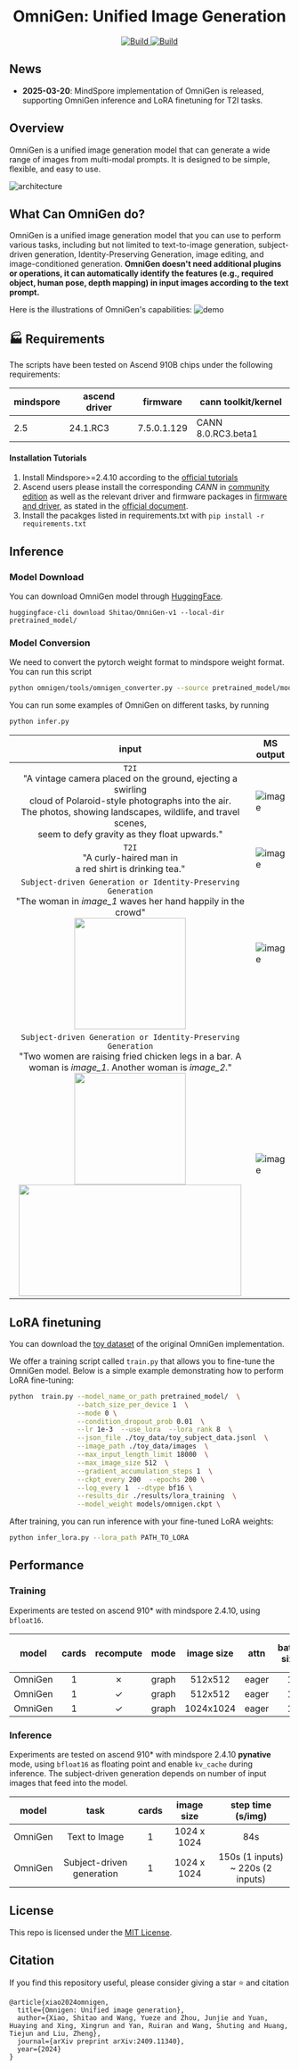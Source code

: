 <h1 align="center">OmniGen: Unified Image Generation</h1>


<p align="center">
    <a href="https://vectorspacelab.github.io/OmniGen/">
        <img alt="Build" src="https://img.shields.io/badge/Project%20Page-OmniGen-yellow">
    </a>
    <a href="https://arxiv.org/abs/2409.11340">
            <img alt="Build" src="https://img.shields.io/badge/arXiv%20paper-2409.11340-b31b1b.svg">
    </a>


</p>



## News
- **2025-03-20**: MindSpore implementation of OmniGen is released, supporting OmniGen inference and LoRA finetuning for T2I tasks.

## Overview

OmniGen is a unified image generation model that can generate a wide range of images from multi-modal prompts. It is designed to be simple, flexible, and easy to use.

![architecture](https://github.com/itruonghai/mindone-asset/blob/main/omnigen/architecture.png?raw=true)


## What Can OmniGen do?

OmniGen is a unified image generation model that you can use to perform various tasks, including but not limited to text-to-image generation, subject-driven generation, Identity-Preserving Generation, image editing, and image-conditioned generation. **OmniGen doesn't need additional plugins or operations, it can automatically identify the features (e.g., required object, human pose, depth mapping) in input images according to the text prompt.**

Here is the illustrations of OmniGen's capabilities:
![demo](https://github.com/itruonghai/mindone-asset/blob/main/omnigen/demo_cases.png?raw=true)


## 🏭 Requirements

The scripts have been tested on Ascend 910B chips under the following requirements:

| mindspore | ascend driver | firmware | cann toolkit/kernel |
| --------- | ------------- | -------- | ------------------- |
| 2.5  | 24.1.RC3 | 7.5.0.1.129 | CANN 8.0.RC3.beta1 |

#### Installation Tutorials

1. Install Mindspore>=2.4.10 according to the [official tutorials](https://www.mindspore.cn/install)
2. Ascend users please install the corresponding *CANN* in [community edition](https://www.hiascend.com/developer/download/community/result?module=cann&cann=8.0.RC3.beta1) as well as the relevant driver and firmware packages in [firmware and driver](https://www.hiascend.com/hardware/firmware-drivers/community), as stated in the [official document](https://www.mindspore.cn/install/#%E5%AE%89%E8%A3%85%E6%98%87%E8%85%BEai%E5%A4%84%E7%90%86%E5%99%A8%E9%85%8D%E5%A5%97%E8%BD%AF%E4%BB%B6%E5%8C%85).
3. Install the pacakges listed in requirements.txt with `pip install -r requirements.txt`


## Inference

### Model Download

You can download OmniGen model through [HuggingFace](https://huggingface.co/Shitao/OmniGen-v1).

```
huggingface-cli download Shitao/OmniGen-v1 --local-dir pretrained_model/
```

### Model Conversion

We need to convert the pytorch weight format to mindspore weight format. You can run this script

```bash
python omnigen/tools/omnigen_converter.py --source pretrained_model/model.safetensors --target ./models/omnigen.ckpt
```

You can run some examples of OmniGen on different tasks, by running
```bash
python infer.py
```

| input                                        | MS output                                                                                                                                    |
| :----------------------------------------------: | ---------------------------------------------------------------------------------------------------------------------------------------------- |
| `T2I`  <br /> "A vintage camera placed on the ground, ejecting a swirling  <br /> cloud of Polaroid-style photographs  into the air.  <br />The photos, showing landscapes, wildlife, and travel scenes,  <br /> seem to defy gravity as they float upwards."  | ![image](https://github.com/itruonghai/mindone-asset/blob/main/omnigen/docs_img/T2I_1.png?raw=true) |
|`T2I`  <br /> "A curly-haired man in <br /> a red shirt is drinking tea." | ![image](https://github.com/itruonghai/mindone-asset/blob/main/omnigen/docs_img/T2I_2.png?raw=true) |
|``Subject-driven Generation or Identity-Preserving Generation``  <br /> "The woman in *image_1* waves her hand happily in the crowd" <br /> <img src="https://github.com/itruonghai/mindone-asset/blob/main/omnigen/docs_img/ID_in_1.png?raw=true" width="200" height="200" />|![image](https://github.com/itruonghai/mindone-asset/blob/main/omnigen/docs_img/ID_out_1.png?raw=true) |
|``Subject-driven Generation or Identity-Preserving Generation``  <br /> "Two women are raising fried chicken legs in a bar. A woman is *image_1*. Another woman is *image_2*." <br /> <img src="https://github.com/itruonghai/mindone-asset/blob/main/omnigen/docs_img/ID_in_21.png?raw=true" width="200" height="200" /> <img src="https://github.com/itruonghai/mindone-asset/blob/main/omnigen/docs_img/ID_in_22.png?raw=true" width="400" height="200" />|![image](https://github.com/itruonghai/mindone-asset/blob/main/omnigen/docs_img/ID_out_2.png?raw=true) |


## LoRA finetuning

You can download the [toy dataset](https://github.com/VectorSpaceLab/OmniGen/tree/main/toy_data) of the original OmniGen implementation.

We offer a training script called `train.py` that allows you to fine-tune the OmniGen model. Below is a simple example demonstrating how to perform LoRA fine-tuning:
```bash
python  train.py --model_name_or_path pretrained_model/  \
                 --batch_size_per_device 1  \
                 --mode 0 \
                 --condition_dropout_prob 0.01  \
                 --lr 1e-3  --use_lora  --lora_rank 8  \
                 --json_file ./toy_data/toy_subject_data.jsonl  \
                 --image_path ./toy_data/images  \
                 --max_input_length_limit 18000  \
                 --max_image_size 512  \
                 --gradient_accumulation_steps 1  \
                 --ckpt_every 200  --epochs 200 \
                 --log_every 1  --dtype bf16 \
                 --results_dir ./results/lora_training  \
                 --model_weight models/omnigen.ckpt \
```

After training, you can run inference with your fine-tuned LoRA weights:
```bash
python infer_lora.py --lora_path PATH_TO_LORA
```
## Performance

### Training
Experiments are tested on ascend 910* with mindspore 2.4.10, using `bfloat16`.

| model     | cards | recompute      | mode  | image size | attn  | batch size | step time (s/step) |
|---------------|:-------:|:-------:|:-----------:|:------------:|:------------:|:------------:|:--------------------:|
| OmniGen       | 1     | ✗| graph     | 512x512    | eager | 1                    | 0.31             |
| OmniGen       | 1     | ✓| graph     | 512x512    | eager | 1                    | 0.42              |
| OmniGen    | 1     | ✓|graph     | 1024x1024    | eager | 1                   | 3.2               |
### Inference
Experiments are tested on ascend 910* with mindspore 2.4.10 **pynative** mode, using `bfloat16` as floating point and enable `kv_cache` during inference. The subject-driven generation depends on number of input images that feed into the model.

| model     | task | cards   | image size |  step time (s/img) |
|---------------|:-------:|:-----------:|:------------:|:------------:|
| OmniGen       | Text to Image | 1     | 1024 x 1024    |  84s   |
| OmniGen       | Subject-driven generation | 1  |  1024 x 1024    |  150s (1 inputs) ~ 220s (2 inputs)  |

## License
This repo is licensed under the [MIT License](LICENSE).


## Citation
If you find this repository useful, please consider giving a star ⭐ and citation
```
@article{xiao2024omnigen,
  title={Omnigen: Unified image generation},
  author={Xiao, Shitao and Wang, Yueze and Zhou, Junjie and Yuan, Huaying and Xing, Xingrun and Yan, Ruiran and Wang, Shuting and Huang, Tiejun and Liu, Zheng},
  journal={arXiv preprint arXiv:2409.11340},
  year={2024}
}
```
